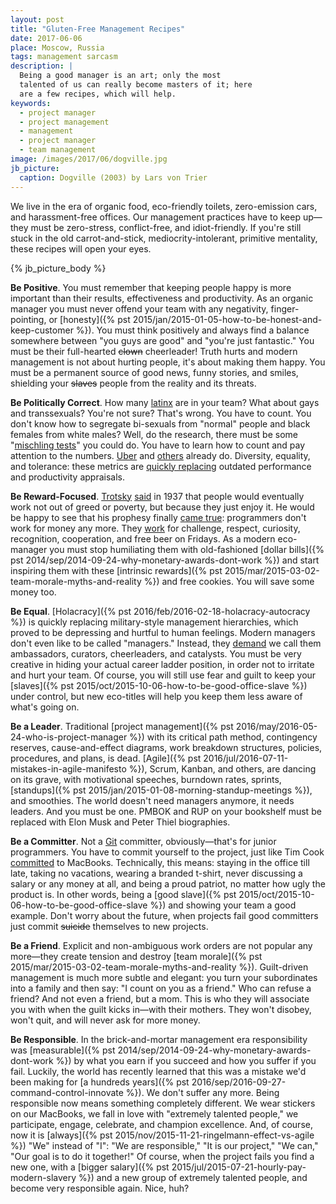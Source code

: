 ```yaml
---
layout: post
title: "Gluten-Free Management Recipes"
date: 2017-06-06
place: Moscow, Russia
tags: management sarcasm
description: |
  Being a good manager is an art; only the most
  talented of us can really become masters of it; here
  are a few recipes, which will help.
keywords:
  - project manager
  - project management
  - management
  - project manager
  - team management
image: /images/2017/06/dogville.jpg
jb_picture:
  caption: Dogville (2003) by Lars von Trier
---
```


We live in the era of organic food, eco-friendly toilets, zero-emission cars,
and harassment-free offices. Our management practices have to keep up&mdash;they
must be zero-stress, conflict-free, and idiot-friendly. If you're still
stuck in the old carrot-and-stick, mediocrity-intolerant, primitive mentality,
these recipes will open your eyes.

<!--more-->

{% jb_picture_body %}

**Be Positive**.
You must remember that keeping people happy
is more important than their results, effectiveness and productivity.
As an organic manager you must never offend your team with any
negativity, finger-pointing, or
[honesty]({% pst 2015/jan/2015-01-05-how-to-be-honest-and-keep-customer %}).
You must think positively and always find a balance somewhere between
"you guys are good" and "you're just fantastic."
You must be their full-hearted <del>clown</del> cheerleader!
Truth hurts and modern management is not about hurting people, it's about
making them happy. You must be a permanent source of good news, funny
stories, and smiles, shielding your <del>slaves</del> people
from the reality and its threats.

**Be Politically Correct**.
How many [latinx](http://www.huffingtonpost.com/entry/why-people-are-using-the-term-latinx_us_57753328e4b0cc0fa136a159)
are in your team? What about gays and transsexuals?
You're not sure? That's wrong. You have to count. You don't know how to
segregate bi-sexuals from "normal" people and black females from white males?
Well, do the research, there must be some "[mischling tests](https://en.wikipedia.org/wiki/Mischling_Test)" you could do.
You have to learn how to count and pay attention to the numbers.
[Uber](https://techcrunch.com/2017/03/28/uber-first-diversity-report/)
and [others](https://techcrunch.com/2017/04/01/krablr-releases-first-diversity-report/)
already do. Diversity, equality, and tolerance: these metrics are
[quickly replacing](https://www.youtube.com/watch?v=iKcWu0tsiZM)
outdated performance and productivity appraisals.

**Be Reward-Focused**.
[Trotsky](https://en.wikipedia.org/wiki/Leon_Trotsky)
[said](https://en.wikipedia.org/wiki/The_Revolution_Betrayed) in 1937
that people would eventually work not out of greed or poverty, but because
they just enjoy it. He would be happy to see
that his prophesy finally
[came true](https://techbeacon.com/13-ways-motivate-software-engineers):
programmers don't work for money any more.
They [work](https://www.verywell.com/what-is-intrinsic-motivation-2795385)
for challenge, respect, curiosity, recognition, cooperation, and free beer
on Fridays. As a modern eco-manager you must stop humiliating them
with old-fashioned
[dollar bills]({% pst 2014/sep/2014-09-24-why-monetary-awards-dont-work %})
and start inspiring them with these
[intrinsic rewards]({% pst 2015/mar/2015-03-02-team-morale-myths-and-reality %})
and free cookies.
You will save some money too.

**Be Equal**.
[Holacracy]({% pst 2016/feb/2016-02-18-holacracy-autocracy %})
is quickly replacing military-style management hierarchies, which
proved to be depressing and hurtful to human feelings. Modern managers
don't even like to be called "managers." Instead, they
[demand](https://www.forbes.com/sites/joshlinkner/2014/12/04/the-21-most-creative-job-titles/#2b863a112933)
we call them ambassadors, curators, cheerleaders, and catalysts.
You must be very creative in hiding your actual
career ladder position, in order not to irritate and hurt your team.
Of course, you will still use fear and guilt to keep your
[slaves]({% pst 2015/oct/2015-10-06-how-to-be-good-office-slave %}) under control,
but new eco-titles will help you keep them less aware of what's going on.

**Be a Leader**.
Traditional [project management]({% pst 2016/may/2016-05-24-who-is-project-manager %})
with its critical path method,
contingency reserves, cause-and-effect diagrams,
work breakdown structures, policies, procedures, and plans, is dead.
[Agile]({% pst 2016/jul/2016-07-11-mistakes-in-agile-manifesto %}),
Scrum, Kanban, and others, are dancing on its grave, with
motivational speeches, burndown rates, sprints,
[standups]({% pst 2015/jan/2015-01-08-morning-standup-meetings %}), and smoothies.
The world doesn't need managers anymore, it needs leaders. And you must be one.
PMBOK and RUP on your bookshelf must be replaced with
Elon Musk and Peter Thiel biographies.

**Be a Committer**.
Not a [Git](https://git-scm.com/)
committer, obviously&mdash;that's for junior programmers. You
have to commit yourself to the project, just like Tim Cook
[committed](https://techcrunch.com/2016/12/19/apples-tim-cook-assures-employees-that-it-is-committed-to-the-mac-and-that-great-desktops-are-coming/)
to MacBooks. Technically, this means:
staying in the office till late,
taking no vacations,
wearing a branded t-shirt,
never discussing a salary or any money at all, and
being a proud patriot, no matter how ugly the product is.
In other words, being a
[good slave]({% pst 2015/oct/2015-10-06-how-to-be-good-office-slave %})
and showing your team a good example.
Don't worry about the future, when projects fail good committers
just commit <del>suicide</del> themselves to new projects.

**Be a Friend**.
Explicit and non-ambiguous work orders are not
popular any more&mdash;they create tension and destroy
[team morale]({% pst 2015/mar/2015-03-02-team-morale-myths-and-reality %}).
Guilt-driven management is much more subtle and elegant:
you turn your subordinates into a family and then say:
"I count on you as a friend."
Who can refuse a friend? And not even a friend, but a mom. This is
who they will associate you with when the guilt kicks in&mdash;with their
mothers. They won't disobey, won't quit, and will never ask for more money.

**Be Responsible**.
In the brick-and-mortar management era responsibility was
[measurable]({% pst 2014/sep/2014-09-24-why-monetary-awards-dont-work %})
by what you earn if you succeed and how you suffer if you fail.
Luckily, the world has recently learned that this
was a mistake we'd been making for
[a hundreds years]({% pst 2016/sep/2016-09-27-command-control-innovate %}).
We don't suffer any more.
Being responsible now means something completely different.
We wear stickers on our MacBooks,
we fall in love with "extremely talented people,"
we participate, engage, celebrate, and champion excellence.
And, of course, now it is
[always]({% pst 2015/nov/2015-11-21-ringelmann-effect-vs-agile %}) "We" instead of "I":
"We are responsible," "It is our project,"
"We can," "Our goal is to do it together!"
Of course, when the project fails you find a new one, with a
[bigger salary]({% pst 2015/jul/2015-07-21-hourly-pay-modern-slavery %})
and a new group of extremely talented people,
and become very responsible again. Nice, huh?
